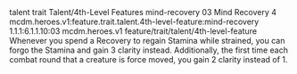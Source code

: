 <ability>
  <metadata>
    <class>talent</class>
    <feature_type>trait</feature_type>
    <file_dpath>Talent/4th-Level Features</file_dpath>
    <item_id>mind-recovery</item_id>
    <item_index>03</item_index>
    <item_name>Mind Recovery</item_name>
    <level>4</level>
    <scc>mcdm.heroes.v1:feature.trait.talent.4th-level-feature:mind-recovery</scc>
    <scdc>1.1.1:6.1.1.10:03</scdc>
    <source>mcdm.heroes.v1</source>
    <type>feature/trait/talent/4th-level-feature</type>
  </metadata>
  <effects>
    <effect type="mundane">Whenever you spend a Recovery to regain Stamina while strained, you can forgo the Stamina and gain 3 clarity instead.
Additionally, the first time each combat round that a creature is force moved, you gain 2 clarity instead of 1.</effect>
  </effects>
</ability>
